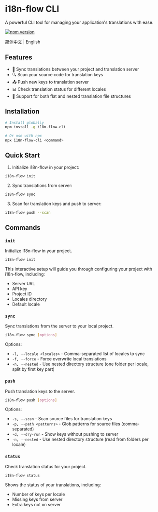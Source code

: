 # i18n-flow CLI

A powerful CLI tool for managing your application's translations with ease.

[![npm version](https://img.shields.io/npm/v/@i18n-flow/cli.svg)](https://www.npmjs.com/package/i18n-flow-cli)

[简体中文](README-zh.md) | English

## Features

- 🔄 Sync translations between your project and translation server
- 🔍 Scan your source code for translation keys
- 📤 Push new keys to translation server
- 📊 Check translation status for different locales
- 📂 Support for both flat and nested translation file structures

## Installation

```bash
# Install globally
npm install -g i18n-flow-cli

# Or use with npx
npx i18n-flow-cli <command>
```

## Quick Start

1. Initialize i18n-flow in your project:

```bash
i18n-flow init
```

2. Sync translations from server:

```bash
i18n-flow sync
```

3. Scan for translation keys and push to server:

```bash
i18n-flow push --scan
```

## Commands

### `init`

Initialize i18n-flow in your project.

```bash
i18n-flow init
```

This interactive setup will guide you through configuring your project with i18n-flow, including:

- Server URL
- API key
- Project ID
- Locales directory
- Default locale

### `sync`

Sync translations from the server to your local project.

```bash
i18n-flow sync [options]
```

Options:

- `-l, --locale <locales>` - Comma-separated list of locales to sync
- `-f, --force` - Force overwrite local translations
- `-n, --nested` - Use nested directory structure (one folder per locale, split by first key part)

### `push`

Push translation keys to the server.

```bash
i18n-flow push [options]
```

Options:

- `-s, --scan` - Scan source files for translation keys
- `-p, --path <patterns>` - Glob patterns for source files (comma-separated)
- `-d, --dry-run` - Show keys without pushing to server
- `-n, --nested` - Use nested directory structure (read from folders per locale)

### `status`

Check translation status for your project.

```bash
i18n-flow status
```

Shows the status of your translations, including:

- Number of keys per locale
- Missing keys from server
- Extra keys not on server
